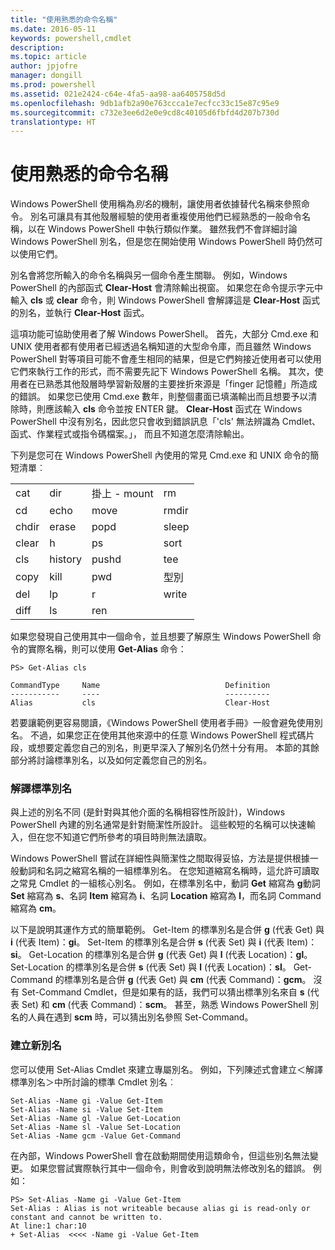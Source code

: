 ```yaml
---
title: "使用熟悉的命令名稱"
ms.date: 2016-05-11
keywords: powershell,cmdlet
description: 
ms.topic: article
author: jpjofre
manager: dongill
ms.prod: powershell
ms.assetid: 021e2424-c64e-4fa5-aa98-aa6405758d5d
ms.openlocfilehash: 9db1afb2a90e763ccca1e7ecfcc33c15e87c95e9
ms.sourcegitcommit: c732e3ee6d2e0e9cd8c40105d6fbfd4d207b730d
translationtype: HT
---
```

# <a name="using-familiar-command-names"></a>使用熟悉的命令名稱
Windows PowerShell 使用稱為*別名*的機制，讓使用者依據替代名稱來參照命令。 別名可讓具有其他殼層經驗的使用者重複使用他們已經熟悉的一般命令名稱，以在 Windows PowerShell 中執行類似作業。 雖然我們不會詳細討論 Windows PowerShell 別名，但是您在開始使用 Windows PowerShell 時仍然可以使用它們。

別名會將您所輸入的命令名稱與另一個命令產生關聯。 例如，Windows PowerShell 的內部函式 **Clear-Host** 會清除輸出視窗。 如果您在命令提示字元中輸入 **cls** 或 **clear** 命令，則 Windows PowerShell 會解譯這是 **Clear-Host** 函式的別名，並執行 **Clear-Host** 函式。

這項功能可協助使用者了解 Windows PowerShell。 首先，大部分 Cmd.exe 和 UNIX 使用者都有使用者已經透過名稱知道的大型命令庫，而且雖然 Windows PowerShell 對等項目可能不會產生相同的結果，但是它們夠接近使用者可以使用它們來執行工作的形式，而不需要先記下 Windows PowerShell 名稱。 其次，使用者在已熟悉其他殼層時學習新殼層的主要挫折來源是「finger 記憶體」所造成的錯誤。 如果您已使用 Cmd.exe 數年，則整個畫面已填滿輸出而且想要予以清除時，則應該輸入 **cls** 命令並按 ENTER 鍵。 **Clear-Host** 函式在 Windows PowerShell 中沒有別名，因此您只會收到錯誤訊息「'cls' 無法辨識為 Cmdlet、函式、作業程式或指令碼檔案。」， 而且不知道怎麼清除輸出。

下列是您可在 Windows PowerShell 內使用的常見 Cmd.exe 和 UNIX 命令的簡短清單︰

|||||
|-|-|-|-|
|cat|dir|掛上 - mount|rm|
|cd|echo|move|rmdir|
|chdir|erase|popd|sleep|
|clear|h|ps|sort|
|cls|history|pushd|tee|
|copy|kill|pwd|型別|
|del|lp|r|write|
|diff|ls|ren||

如果您發現自己使用其中一個命令，並且想要了解原生 Windows PowerShell 命令的實際名稱，則可以使用 **Get-Alias** 命令：

```
PS> Get-Alias cls

CommandType     Name                            Definition
-----------     ----                            ----------
Alias           cls                             Clear-Host
```

若要讓範例更容易閱讀，《Windows PowerShell 使用者手冊》一般會避免使用別名。 不過，如果您正在使用其他來源中的任意 Windows PowerShell 程式碼片段，或想要定義您自己的別名，則更早深入了解別名仍然十分有用。 本節的其餘部分將討論標準別名，以及如何定義您自己的別名。

### <a name="interpreting-standard-aliases"></a>解譯標準別名
與上述的別名不同 (是針對與其他介面的名稱相容性所設計)，Windows PowerShell 內建的別名通常是針對簡潔性所設計。 這些較短的名稱可以快速輸入，但在您不知道它們所參考的項目時則無法讀取。

Windows PowerShell 嘗試在詳細性與簡潔性之間取得妥協，方法是提供根據一般動詞和名詞之縮寫名稱的一組標準別名。 在您知道縮寫名稱時，這允許可讀取之常見 Cmdlet 的一組核心別名。 例如，在標準別名中，動詞 **Get** 縮寫為 **g**動詞 **Set** 縮寫為 **s**、名詞 **Item** 縮寫為 **i**、名詞 **Location** 縮寫為 **l**，而名詞 Command 縮寫為 **cm**。

以下是說明其運作方式的簡單範例。 Get-Item 的標準別名是合併 **g** (代表 Get) 與 **i** (代表 Item)：**gi**。 Set-Item 的標準別名是合併 **s** (代表 Set) 與 **i** (代表 Item)：**si**。 Get-Location 的標準別名是合併 **g** (代表 Get) 與 **l** (代表 Location)：**gl**。 Set-Location 的標準別名是合併 **s** (代表 Set) 與 **l** (代表 Location)：**sl**。 Get-Command 的標準別名是合併 **g** (代表 Get) 與 **cm** (代表 Command)：**gcm**。 沒有 Set-Command Cmdlet，但是如果有的話，我們可以猜出標準別名來自 **s** (代表 Set) 和 **cm** (代表 Command)：**scm**。 甚至，熟悉 Windows PowerShell 別名的人員在遇到 **scm** 時，可以猜出別名參照 Set-Command。

### <a name="creating-new-aliases"></a>建立新別名
您可以使用 Set-Alias Cmdlet 來建立專屬別名。 例如，下列陳述式會建立＜解譯標準別名＞中所討論的標準 Cmdlet 別名︰

```
Set-Alias -Name gi -Value Get-Item
Set-Alias -Name si -Value Set-Item
Set-Alias -Name gl -Value Get-Location
Set-Alias -Name sl -Value Set-Location
Set-Alias -Name gcm -Value Get-Command
```

在內部，Windows PowerShell 會在啟動期間使用這類命令，但這些別名無法變更。 如果您嘗試實際執行其中一個命令，則會收到說明無法修改別名的錯誤。 例如：

```
PS> Set-Alias -Name gi -Value Get-Item
Set-Alias : Alias is not writeable because alias gi is read-only or constant and cannot be written to.
At line:1 char:10
+ Set-Alias  <<<< -Name gi -Value Get-Item
```

